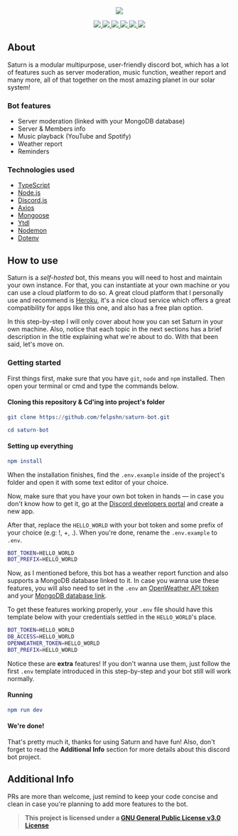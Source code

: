 <p align="center">
  <a href="https://github.com/felpshn/saturn-bot">
    <img src="https://github.com/felpshn/saturn-bot/blob/master/.github/project-banner.png">
  </a>
</p>

<p align="center">
  <a href="https://github.com/felpshn/saturn-bot/releases">
    <img src="https://img.shields.io/badge/version-2.x-lightgrey">
  </a>
  <a href="https://www.typescriptlang.org/">
    <img src="https://img.shields.io/badge/built%20with-TypeScript-blue">
  </a>
  <a href="https://nodejs.org/en/">
    <img src="https://img.shields.io/badge/built%20with-Node.js-brightgreen">
  </a>
  <a href="https://github.com/discordjs/discord.js/">
    <img src="https://img.shields.io/badge/built%20with-Discord.js-9cf">
  </a>
  <a href="https://github.com/felpshn/saturn-bot/blob/master/LICENSE">
    <img src="https://img.shields.io/badge/license-GPL--3.0-orange">
  </a>
  <a href="https://makeapullrequest.com/">
    <img src="https://img.shields.io/badge/PRs-welcome-blueviolet">
  </a>
</p>

## About

Saturn is a modular multipurpose, user-friendly discord bot, which has a lot of features such as server moderation, music function, weather report and many more, all of that together on the most amazing planet in our solar system!

### Bot features
- Server moderation (linked with your MongoDB database)
- Server & Members info
- Music playback (YouTube and Spotify)
- Weather report
- Reminders

### Technologies used
- [TypeScript](https://www.typescriptlang.org/)
- [Node.js](https://nodejs.org/en/)
- [Discord.js](https://github.com/discordjs/discord.js)
- [Axios](https://github.com/axios/axios)
- [Mongoose](https://github.com/Automattic/mongoose)
- [Ytdl](https://github.com/fent/node-ytdl-core)
- [Nodemon](https://github.com/remy/nodemon)
- [Dotenv](https://github.com/motdotla/dotenv)

## How to use

Saturn is a *self-hosted* bot, this means you will need to host and maintain your own instance. For that, you can instantiate at your own machine or you can use a cloud platform to do so. A great cloud platform that I personally use and recommend is [Heroku](https://www.heroku.com/), it's a nice cloud service which offers a great compatibility for apps like this one, and also has a free plan option.

In this step-by-step I will only cover about how you can set Saturn in your own machine. Also, notice that each topic in the next sections has a brief description in the title explaining what we're about to do. With that been said, let's move on.

### Getting started

First things first, make sure that you have `git`, `node` and `npm` installed. Then open your terminal or cmd and type the commands below.

#### Cloning this repository & Cd'ing into project's folder

```elm
git clone https://github.com/felpshn/saturn-bot.git

cd saturn-bot
```

#### Setting up everything

```elm
npm install
```

When the installation finishes, find the `.env.example` inside of the project's folder and open it with some text editor of your choice.

Now, make sure that you have your own bot token in hands — in case you don't know how to get it, go at the [Discord developers portal](https://discord.com/developers/) and create a new app.

After that, replace the `HELLO_WORLD` with your bot token and some prefix of your choice (e.g: !, +, .). When you're done, rename the `.env.example` to `.env`.

```bash
BOT_TOKEN=HELLO_WORLD
BOT_PREFIX=HELLO_WORLD
```

Now, as I mentioned before, this bot has a weather report function and also supports a MongoDB database linked to it. In case you wanna use these features, you will also need to set in the `.env` an [OpenWeather API token](https://openweathermap.org/api) and your [MongoDB database link](https://www.mongodb.com/).

To get these features working properly, your `.env` file should have this template below with your credentials settled in the `HELLO_WORLD`'s place.

```bash
BOT_TOKEN=HELLO_WORLD
DB_ACCESS=HELLO_WORLD
OPENWEATHER_TOKEN=HELLO_WORLD
BOT_PREFIX=HELLO_WORLD
```

Notice these are **extra** features! If you don't wanna use them, just follow the first `.env` template introduced in this step-by-step and your bot still will work normally.

#### Running
```elm
npm run dev
```

#### We're done!

That's pretty much it, thanks for using Saturn and have fun! Also, don't forget to read the **Additional Info** section for more details about this discord bot project.

## Additional Info

PRs are more than welcome, just remind to keep your code concise and clean in case you're planning to add more features to the bot.

> **This project is licensed under a [GNU General Public License v3.0 License](https://github.com/felpshn/saturn-bot/blob/master/LICENSE)**